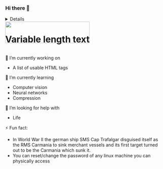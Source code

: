 ### Hi there 👋


<!--
**Moop204/Moop204** is a ✨ _special_ ✨ repository because its `README.md` (this file) appears on your GitHub profile.

Here are some ideas to get you started:

- 🔭 I’m currently working on ...
- 🌱 I’m currently learning ...
- 👯 I’m looking to collaborate on ...
- 🤔 I’m looking for help with ...
- 💬 Ask me about ...
- 📫 How to reach me: ...
- 😄 Pronouns: ...
- ⚡ Fun fact: ...
-->

<details>
    <summary>Details</summary>
    Something small enough to escape casual notice.
</details>

<div style="display: inline-block;position:relative;">
    <h1 style="position:relative;z-index:2;top:0px;">Variable length text</h1>
    <img src="http://img585.imageshack.us/img585/3989/m744.png" style="position:absolute;top:0px;left:0px;width:100%;height:68px;z-index:1" />
</div>

🔭 I’m currently working on 
* A list of usable HTML tags 

🌱 I’m currently learning
* Computer vision
* Neural networks
* Compression

🤔 I’m looking for help with
* Life 

⚡ Fun fact:
* In World War II the german ship SMS Cap Trafalgar disguised itself as the RMS Carmania to sink merchant vessels and its first target turned out to be the Carmania which sunk it.  
* You can reset/change the password of any linux machine you can physically access
